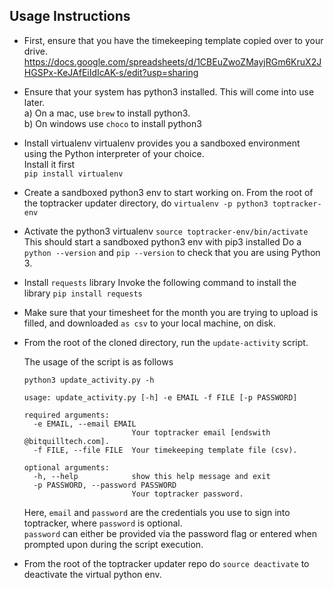 Usage Instructions
------------------

* First, ensure that you have the timekeeping template copied over to your drive.  
https://docs.google.com/spreadsheets/d/1CBEuZwoZMayjRGm6KruX2JHGSPx-KeJAfEiIdIcAK-s/edit?usp=sharing

* Ensure that your system has python3 installed. This will come into use later.  
a) On a mac, use `brew` to install python3.  
b) On windows use `choco` to install python3

* Install virtualenv
virtualenv provides you a sandboxed environment using the Python interpreter of your choice.  
Install it first  
`pip install virtualenv`

* Create a sandboxed python3 env to start working on.
From the root of the toptracker updater directory, do
`virtualenv -p python3 toptracker-env`

* Activate the python3 virtualenv
`source toptracker-env/bin/activate`
This should start a sandboxed python3 env with pip3 installed 
Do a `python --version` and `pip --version` to check that you are using Python 3.

* Install `requests` library
Invoke the following command to install the library
`pip install requests`

* Make sure that your timesheet for the month you are trying to upload is filled, and downloaded `as csv` to your local machine, on disk.

* From the root of the cloned directory,
    run the `update-activity` script.

    The usage of the script is as follows
    >> 
    ```
    python3 update_activity.py -h
    
    usage: update_activity.py [-h] -e EMAIL -f FILE [-p PASSWORD]

    required arguments:
      -e EMAIL, --email EMAIL
                            Your toptracker email [endswith @bitquilltech.com].
      -f FILE, --file FILE  Your timekeeping template file (csv).

    optional arguments:
      -h, --help            show this help message and exit
      -p PASSWORD, --password PASSWORD
                            Your toptracker password.
    ```

    Here, `email` and `password` are the credentials you use to sign into toptracker, where `password` is optional.  
    `password` can either be provided via the password flag or entered when prompted upon during the script execution.

* From the root of the toptracker updater repo do `source deactivate` to deactivate the virtual python env.

